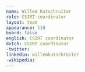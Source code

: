 ```yaml
---
name: Willem Kutschruiter
role: CSIRT coordinator
layout: team
appearance: 110
board: false
english: CSIRT coordinator
dutch: CSIRT coordinator
-twitter: 
linkedin: willemkutschruiter
-wikipedia: 
---
```

